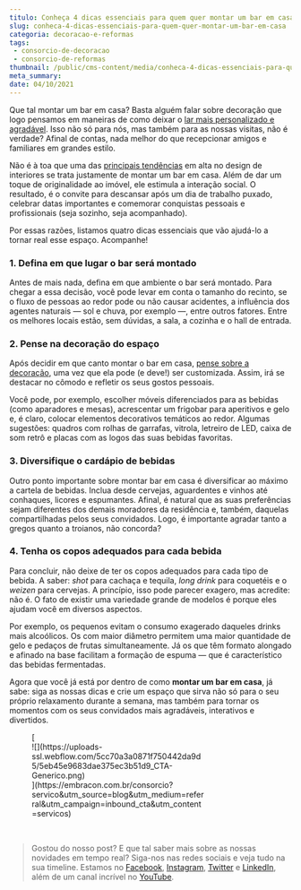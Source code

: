 ```yaml
---
titulo: Conheça 4 dicas essenciais para quem quer montar um bar em casa
slug: conheca-4-dicas-essenciais-para-quem-quer-montar-um-bar-em-casa
categoria: decoracao-e-reformas
tags:
 - consorcio-de-decoracao
 - consorcio-de-reformas
thumbnail: /public/cms-content/media/conheca-4-dicas-essenciais-para-quem-quer-montar-um-bar-em-casa.jpeg
meta_summary: 
date: 04/10/2021
---
```

Que tal montar um bar em casa? Basta alguém falar sobre decoração que logo pensamos em maneiras de como deixar o [lar mais personalizado e agradável](https://www.embracon.com.br/blog/confira-5-dicas-para-deixar-qualquer-ambiente-aconchegante). Isso não só para nós, mas também para as nossas visitas, não é verdade? Afinal de contas, nada melhor do que recepcionar amigos e familiares em grandes estilo.

Não é à toa que uma das [principais tendências](https://www.embracon.com.br/blog/vai-reformar-a-cozinha-confira-as-tendencias) em alta no design de interiores se trata justamente de montar um bar em casa. Além de dar um toque de originalidade ao imóvel, ele estimula a interação social. O resultado, é o convite para descansar após um dia de trabalho puxado, celebrar datas importantes e comemorar conquistas pessoais e profissionais (seja sozinho, seja acompanhado).

Por essas razões, listamos quatro dicas essenciais que vão ajudá-lo a tornar real esse espaço. Acompanhe!

### 1. Defina em que lugar o bar será montado

Antes de mais nada, defina em que ambiente o bar será montado. Para chegar a essa decisão, você pode levar em conta o tamanho do recinto, se o fluxo de pessoas ao redor pode ou não causar acidentes, a influência dos agentes naturais — sol e chuva, por exemplo —, entre outros fatores. Entre os melhores locais estão, sem dúvidas, a sala, a cozinha e o hall de entrada.

### 2. Pense na decoração do espaço

Após decidir em que canto montar o bar em casa, [pense sobre a decoração](https://www.embracon.com.br/blog/estilos-de-decoracao-conheca-os-principais-e-identifique-o-seu), uma vez que ela pode (e deve!) ser customizada. Assim, irá se destacar no cômodo e refletir os seus gostos pessoais.

Você pode, por exemplo, escolher móveis diferenciados para as bebidas (como aparadores e mesas), acrescentar um frigobar para aperitivos e gelo e, é claro, colocar elementos decorativos temáticos ao redor. Algumas sugestões: quadros com rolhas de garrafas, vitrola, letreiro de LED, caixa de som retrô e placas com as logos das suas bebidas favoritas.

### 3. Diversifique o cardápio de bebidas

Outro ponto importante sobre montar bar em casa é diversificar ao máximo a cartela de bebidas. Inclua desde cervejas, aguardentes e vinhos até conhaques, licores e espumantes. Afinal, é natural que as suas preferências sejam diferentes dos demais moradores da residência e, também, daquelas compartilhadas pelos seus convidados. Logo, é importante agradar tanto a gregos quanto a troianos, não concorda?

### 4. Tenha os copos adequados para cada bebida

Para concluir, não deixe de ter os copos adequados para cada tipo de bebida. A saber: *shot* para cachaça e tequila, *long drink* para coquetéis e o *weizen* para cervejas. A princípio, isso pode parecer exagero, mas acredite: não é. O fato de existir uma variedade grande de modelos é porque eles ajudam você em diversos aspectos.

Por exemplo, os pequenos evitam o consumo exagerado daqueles drinks mais alcoólicos. Os com maior diâmetro permitem uma maior quantidade de gelo e pedaços de frutas simultaneamente. Já os que têm formato alongado e afinado na base facilitam a formação de espuma — que é característico das bebidas fermentadas.

Agora que você já está por dentro de como **montar um bar em casa**, já sabe: siga as nossas dicas e crie um espaço que sirva não só para o seu próprio relaxamento durante a semana, mas também para tornar os momentos com os seus convidados mais agradáveis, interativos e divertidos.

<figure class="w-richtext-figure-type-image w-richtext-align-center" style="max-width:310px">[<div>![](https://uploads-ssl.webflow.com/5cc70a3a0871f750442da9d5/5eb45e9683dae375ec3b51d9_CTA-Generico.png)</div>](https://embracon.com.br/consorcio?servico&utm_source=blog&utm_medium=referral&utm_campaign=inbound_cta&utm_content=servicos)</figure>‍

> Gostou do nosso post? E que tal saber mais sobre as nossas novidades em tempo real? Siga-nos nas redes sociais e veja tudo na sua timeline. Estamos no [Facebook](https://www.facebook.com/embracon/), [Instagram](https://www.instagram.com/embraconoficial/), [Twitter](https://twitter.com/embracon) e [LinkedIn](https://www.linkedin.com/company/1018875/), além de um canal incrível no [YouTube](https://www.youtube.com/channel/UCL-Y0mv9zc73Iek48NLUBzQ).

‍
